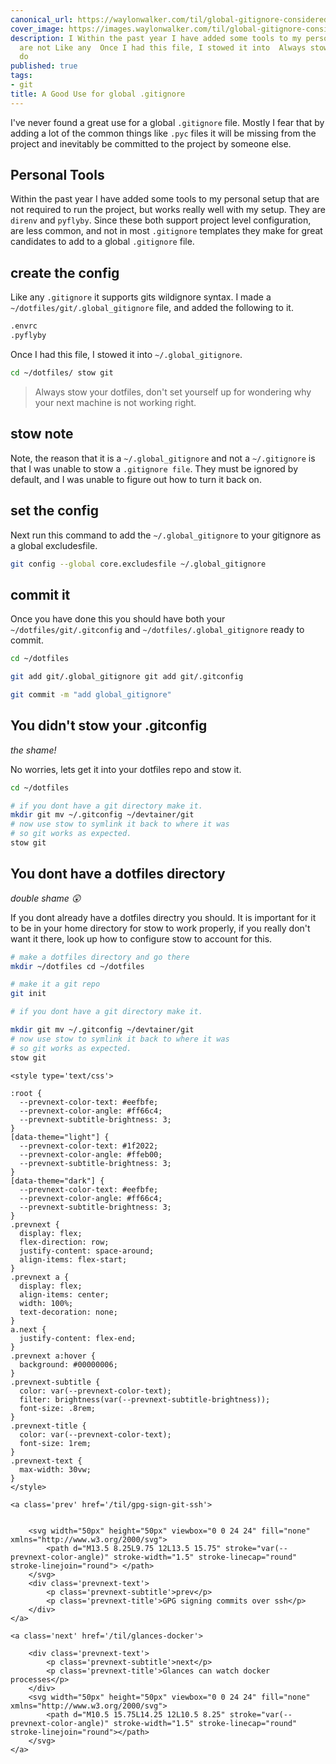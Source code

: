 ```yaml
---
canonical_url: https://waylonwalker.com/til/global-gitignore-considered-useful/
cover_image: https://images.waylonwalker.com/til/global-gitignore-considered-useful.png
description: I Within the past year I have added some tools to my personal setup that
  are not Like any  Once I had this file, I stowed it into  Always stow your dotfiles,
  do
published: true
tags:
- git
title: A Good Use for global .gitignore
---
```


I've never found a great use for a global `.gitignore` file.  Mostly I fear that by adding a lot of the common things like `.pyc` files it will be missing from the project and inevitably be committed to the project by someone else.

## Personal Tools

Within the past year I have added some tools to my personal setup that are not required to run the project, but works really well with my setup.  They are
`direnv` and `pyflyby`.  Since these both support project level configuration,
are less common, and not in most  `.gitignore` templates they make for great candidates to add to a global `.gitignore` file.

## create the config

Like any `.gitignore` it supports gits wildignore syntax.  I made a
`~/dotfiles/git/.global_gitignore` file, and added the following to it.

```bash
.envrc
.pyflyby
```

Once I had this file, I stowed it into `~/.global_gitignore`.

``` bash
cd ~/dotfiles/ stow git
```

> Always stow your dotfiles, don't set yourself up for wondering why your next
> machine is not working right.

## stow note

Note, the reason that it is a `~/.global_gitignore` and not a `~/.gitignore` is that I was unable to stow a `.gitignore file`.  They must be ignored by default, and I was unable to figure out how to turn it back on.

## set the config

Next run this command to add the `~/.global_gitignore` to your gitignore as a global excludesfile.

```bash
git config --global core.excludesfile ~/.global_gitignore
```

## commit it

Once you have done this you should have both your `~/dotfiles/git/.gitconfig` and `~/dotfiles/.global_gitignore` ready to commit.

```bash
cd ~/dotfiles

git add git/.global_gitignore git add git/.gitconfig

git commit -m "add global_gitignore"
```

## You didn't stow your .gitconfig

_the shame!_

No worries, lets get it into your dotfiles repo and stow it.

```bash
cd ~/dotfiles

# if you dont have a git directory make it.
mkdir git mv ~/.gitconfig ~/devtainer/git
# now use stow to symlink it back to where it was
# so git works as expected.
stow git
```

## You dont have a dotfiles directory

_double shame 😲_

If you dont already have a dotfiles directry you should.  It is important for it to be in your home directory for stow to work properly, if you really don't want it there, look up how to configure stow to account for this.

```bash
# make a dotfiles directory and go there
mkdir ~/dotfiles cd ~/dotfiles

# make it a git repo
git init

# if you dont have a git directory make it.

mkdir git mv ~/.gitconfig ~/devtainer/git
# now use stow to symlink it back to where it was
# so git works as expected.
stow git
```
<div class='prevnext'>

    <style type='text/css'>

    :root {
      --prevnext-color-text: #eefbfe;
      --prevnext-color-angle: #ff66c4;
      --prevnext-subtitle-brightness: 3;
    }
    [data-theme="light"] {
      --prevnext-color-text: #1f2022;
      --prevnext-color-angle: #ffeb00;
      --prevnext-subtitle-brightness: 3;
    }
    [data-theme="dark"] {
      --prevnext-color-text: #eefbfe;
      --prevnext-color-angle: #ff66c4;
      --prevnext-subtitle-brightness: 3;
    }
    .prevnext {
      display: flex;
      flex-direction: row;
      justify-content: space-around;
      align-items: flex-start;
    }
    .prevnext a {
      display: flex;
      align-items: center;
      width: 100%;
      text-decoration: none;
    }
    a.next {
      justify-content: flex-end;
    }
    .prevnext a:hover {
      background: #00000006;
    }
    .prevnext-subtitle {
      color: var(--prevnext-color-text);
      filter: brightness(var(--prevnext-subtitle-brightness));
      font-size: .8rem;
    }
    .prevnext-title {
      color: var(--prevnext-color-text);
      font-size: 1rem;
    }
    .prevnext-text {
      max-width: 30vw;
    }
    </style>
    
    <a class='prev' href='/til/gpg-sign-git-ssh'>
    

        <svg width="50px" height="50px" viewbox="0 0 24 24" fill="none" xmlns="http://www.w3.org/2000/svg">
            <path d="M13.5 8.25L9.75 12L13.5 15.75" stroke="var(--prevnext-color-angle)" stroke-width="1.5" stroke-linecap="round" stroke-linejoin="round"> </path>
        </svg>
        <div class='prevnext-text'>
            <p class='prevnext-subtitle'>prev</p>
            <p class='prevnext-title'>GPG signing commits over ssh</p>
        </div>
    </a>
    
    <a class='next' href='/til/glances-docker'>
    
        <div class='prevnext-text'>
            <p class='prevnext-subtitle'>next</p>
            <p class='prevnext-title'>Glances can watch docker processes</p>
        </div>
        <svg width="50px" height="50px" viewbox="0 0 24 24" fill="none" xmlns="http://www.w3.org/2000/svg">
            <path d="M10.5 15.75L14.25 12L10.5 8.25" stroke="var(--prevnext-color-angle)" stroke-width="1.5" stroke-linecap="round" stroke-linejoin="round"></path>
        </svg>
    </a>
  </div>